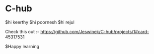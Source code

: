 # C-hub

$hi keerthy
$hi poornesh
$hi rejul

Check this out :- https://github.com/Jeswinek/C-hub/projects/1#card-45317531

$Happy learning 
